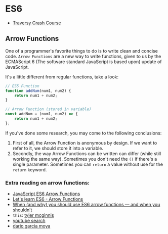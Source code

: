 # ES6

-   [Traversy Crash Course](https://www.youtube.com/playlist?list=PLillGF-RfqbZ7s3t6ZInY3NjEOOX7hsBv)

## Arrow Functions

One of a programmer's favorite things to do is to write clean and concise code. `Arrow Functions` are a new way to write functions, given to us by the ECMAScript 6 (The software standard JavaScript is based upon) update of JavaScript.

It's a little different from regular functions, take a look:

```js
// ES5 Function
function addNum(num1, num2) {
    return num1 + num2;
}

// Arrow Function (stored in variable)
const addNum = (num1, num2) => {
    return num1 + num2;
};
```

If you've done some research, you may come to the following conclusions:

1. First of all, the Arrow Function is anonymous by design. If we want to refer to it, we should store it into a variable.
2. Secondly, the way Arrow Functions can be written can differ (while still working the same way). Sometimes you don't need the `()` if there's a single parameter. Sometimes you can `return` a value without use for the `return` keyword.

### Extra reading on arrow functions:

-   [JavaScript ES6 Arrow Functions](https://www.youtube.com/watch?v=h33Srr5J9nY)
-   [Let's learn ES6 - Arrow Functions](https://www.youtube.com/watch?v=oTRujqZYhrU)
-   [When (and why) you should use ES6 arrow functions — and when you shouldn’t](https://www.freecodecamp.org/news/when-and-why-you-should-use-es6-arrow-functions-and-when-you-shouldnt-3d851d7f0b26/)
-   `this`: [tyler mcginnis](https://tylermcginnis.com/arrow-functions/)
-   [youtube search](https://www.youtube.com/results?search_query=arrow+function+binding+this)
-   [dario garcia moya](https://www.codementor.io/@dariogarciamoya/understanding-this-in-javascript-with-arrow-functions-gcpjwfyuc)
